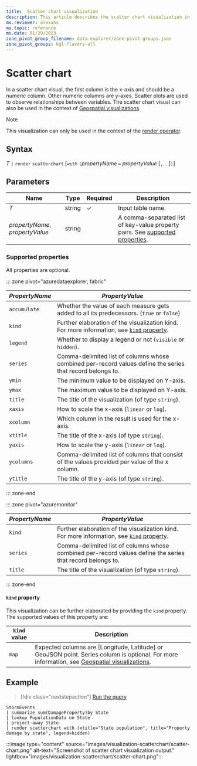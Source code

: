 ```yaml
---
title:  Scatter chart visualization
description: This article describes the scatter chart visualization in Azure Data Explorer.
ms.reviewer: alexans
ms.topic: reference
ms.date: 01/29/2023
zone_pivot_group_filename: data-explorer/zone-pivot-groups.json
zone_pivot_groups: kql-flavors-all
---
```

# Scatter chart

In a scatter chart visual, the first column is the x-axis and should be a numeric column. Other numeric columns are y-axes. Scatter plots are used to observe relationships between variables. The scatter chart visual can also be used in the context of [Geospatial visualizations](geospatial-visualizations.md).


> [!NOTE]
> This visualization can only be used in the context of the [render operator](renderoperator.md).

## Syntax

*T* `|` `render` `scatterchart` [`with` `(`*propertyName* `=` *propertyValue* [`,` ...]`)`]

## Parameters

| Name | Type | Required | Description |
| -- | -- | -- | -- |
| *T* | string | &check; | Input table name.|
| *propertyName*, *propertyValue* | string | | A comma-separated list of key-value property pairs. See [supported properties](#supported-properties).|

### Supported properties

All properties are optional.

::: zone pivot="azuredataexplorer, fabric"

|*PropertyName*|*PropertyValue*                                                                   |
|--------------|----------------------------------------------------------------------------------|
|`accumulate`  |Whether the value of each measure gets added to all its predecessors. (`true` or `false`)|
|`kind`        |Further elaboration of the visualization kind.  For more information, see [`kind` property](#kind-property).                         |
|`legend`      |Whether to display a legend or not (`visible` or `hidden`).                       |
|`series`      |Comma-delimited list of columns whose combined per-record values define the series that record belongs to.|
|`ymin`        |The minimum value to be displayed on Y-axis.                                      |
|`ymax`        |The maximum value to be displayed on Y-axis.                                      |
|`title`       |The title of the visualization (of type `string`).                                |
|`xaxis`       |How to scale the x-axis (`linear` or `log`).                                      |
|`xcolumn`     |Which column in the result is used for the x-axis.                                |
|`xtitle`      |The title of the x-axis (of type `string`).                                       |
|`yaxis`       |How to scale the y-axis (`linear` or `log`).                                      |
|`ycolumns`    |Comma-delimited list of columns that consist of the values provided per value of the x column.|
|`ytitle`      |The title of the y-axis (of type `string`).                                       |

::: zone-end

::: zone pivot="azuremonitor"

|*PropertyName*|*PropertyValue*                                                                   |
|--------------|----------------------------------------------------------------------------------|
|`kind`        |Further elaboration of the visualization kind. For more information, see [`kind` property](#kind-property).                        |
|`series`      |Comma-delimited list of columns whose combined per-record values define the series that record belongs to.|
|`title`       |The title of the visualization (of type `string`).                                |

::: zone-end


#### `kind` property

This visualization can be further elaborated by providing the `kind` property.
The supported values of this property are:

| `kind` value | Description |
|---|---|
|`map`              |Expected columns are [Longitude, Latitude] or GeoJSON point. Series column is optional. For more information, see [Geospatial visualizations](geospatial-visualizations.md). |

## Example

> [!div class="nextstepaction"]
> <a href="https://dataexplorer.azure.com/clusters/help/databases/Samples?query=H4sIAAAAAAAAA0WOQQ6CMBBF955iwgoSPQI73JNwgpFOoNp2mukAYjy8hSjufvLf/3mdsvjrTEHT6Q1p8h7FvmhLZYMeB2qFI4mu1W2FTlEpc475MUVoOU4O1XJoUBE4HEAUvlOvF1zwvxIKhgRSj6ok/YiisFgdoXyqVUd1sZMQj9viDN/mZwFml4IskzY4E46GfFyP1hgK1QcXijj20QAAAA==" target="_blank">Run the query</a>

```kusto
StormEvents
| summarize sum(DamageProperty)by State
| lookup PopulationData on State
| project-away State
| render scatterchart with (xtitle="State population", title="Property damage by state", legend=hidden)
```

:::image type="content" source="images/visualization-scatterchart/scatter-chart.png" alt-text="Screenshot of scatter chart visualization output." lightbox="images/visualization-scatterchart/scatter-chart.png":::